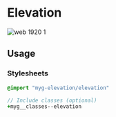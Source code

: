 # Elevation

![web 1920 1](https://user-images.githubusercontent.com/13420273/39955009-87bd9f1c-55c9-11e8-93b0-ba6a1cd49e71.png)

## Usage

### Stylesheets

```sass
@import "myg-elevation/elevation"

// Include classes (optional)
+myg__classes--elevation
```
